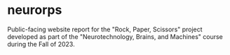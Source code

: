 # neurorps
Public-facing website report for the "Rock, Paper, Scissors" project developed as part of the "Neurotechnology, Brains, and Machines" course during the Fall of 2023.
